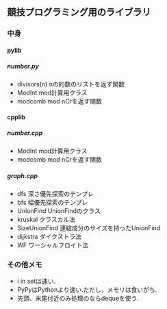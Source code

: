 ## 競技プログラミング用のライブラリ

### 中身
#### pylib
##### number.py
* divisors(n)
nの約数のリストを返す関数
* ModInt 
mod計算用クラス <br>
* modcomb
mod nCrを返す関数 

#### cpplib
##### number.cpp
* ModInt 
mod計算用クラス
* modcomb
mod nCrを返す関数
##### graph.cpp
* dfs
深さ優先探索のテンプレ
* bfs
幅優先探索のテンプレ
* UnionFind
UnionFindのクラス
* kruskal
クラスカル法
* SizeUnionFind
連結成分のサイズを持ったUnionFind
* dijkstra
ダイクストラ法
* WF
ワーシャルフロイト法


### その他メモ
* i in setは速い.
* PyPyはPythonより速い.ただし，メモリは食いがち.
* 先頭、末尾付近のみ処理のならdequeを使う.